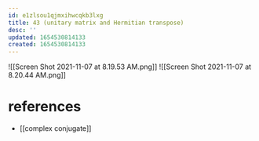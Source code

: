 ```yaml
---
id: e1zlsou1qjmxihwcqkb3lxg
title: 43 (unitary matrix and Hermitian transpose)
desc: ''
updated: 1654530814133
created: 1654530814133
---
```

![[Screen Shot 2021-11-07 at 8.19.53 AM.png]]
![[Screen Shot 2021-11-07 at 8.20.44 AM.png]]
# references
- [[complex conjugate]]
